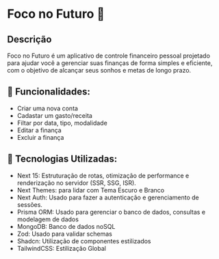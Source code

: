 # Foco no Futuro 🧮


## Descrição
Foco no Futuro é um aplicativo de controle financeiro pessoal projetado para ajudar você a gerenciar suas finanças de forma simples e eficiente, com o objetivo de alcançar seus sonhos e metas de longo prazo.

## 🚀 Funcionalidades:
- Criar uma nova conta
- Cadastar um gasto/receita
- Filtar por data, tipo, modalidade
- Editar a finança
- Excluir a finança

  

## 🔧 Tecnologias Utilizadas:
 - Next 15: Estruturação de rotas, otimização de performance e renderização no servidor (SSR, SSG, ISR).
 - Next Themes: para lidar com Tema Escuro e Branco
 - Next Auth: Usado para fazer a autenticação e gerenciamento de sessões.
 - Prisma ORM: Usado para gerenciar o banco de dados, consultas e modelagem de dados
 - MongoDB: Banco de dados noSQL
 - Zod: Usado para validar schemas
 - Shadcn: Utilização de componentes estilizados
 - TailwindCSS: Estilização Global
